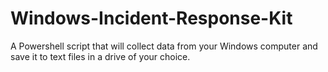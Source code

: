 # Windows-Incident-Response-Kit
A Powershell script that will collect data from your Windows computer and save it to text files in a drive of your choice.
